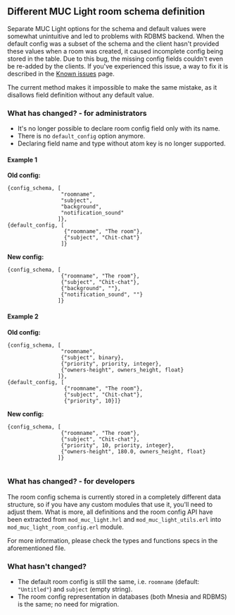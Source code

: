 ## Different MUC Light room schema definition

Separate MUC Light options for the schema and default values were somewhat unintuitive and led to problems with RDBMS backend.
When the default config was a subset of the schema and the client hasn't provided these values when a room was created, it caused incomplete config being stored in the table.
Due to this bug, the missing config fields couldn't even be re-added by the clients.
If you've experienced this issue, a way to fix it is described in the [Known issues](../operation-and-maintenance/known-issues.md) page.

The current method makes it impossible to make the same mistake, as it disallows field definition without any default value.

### What has changed? - for administrators

* It's no longer possible to declare room config field only with its name.
* There is no `default_config` option anymore.
* Declaring field name and type without atom key is no longer supported.

#### Example 1

**Old config:**

```
{config_schema, [
                 "roomname",
                 "subject",
                 "background",
                 "notification_sound"
                ]},
{default_config, [
                  {"roomname", "The room"},
                  {"subject", "Chit-chat"}
                 ]}
```

**New config:**

```
{config_schema, [
                 {"roomname", "The room"},
                 {"subject", "Chit-chat"},
                 {"background", ""},
                 {"notification_sound", ""}
                ]}
```

#### Example 2

**Old config:**

```
{config_schema, [
                 "roomname",
                 {"subject", binary},
                 {"priority", priority, integer},
                 {"owners-height", owners_height, float}
                ]},
{default_config, [
                  {"roomname", "The room"},
                  {"subject", "Chit-chat"},
                  {"priority", 10}]}
```

**New config:**

```
{config_schema, [
                 {"roomname", "The room"},
                 {"subject", "Chit-chat"},
                 {"priority", 10, priority, integer},
                 {"owners-height", 180.0, owners_height, float}
                ]}
                 
```

### What has changed? - for developers

The room config schema is currently stored in a completely different data structure, so if you have any custom modules that use it, you'll need to adjust them.
What is more, all definitions and the room config API have been extracted from `mod_muc_light.hrl` and `mod_muc_light_utils.erl` into `mod_muc_light_room_config.erl` module.

For more information, please check the types and functions specs in the aforementioned file.

### What hasn't changed?

* The default room config is still the same, i.e. `roomname` (default: `"Untitled"`) and `subject` (empty string).
* The room config representation in databases (both Mnesia and RDBMS) is the same; no need for migration.

